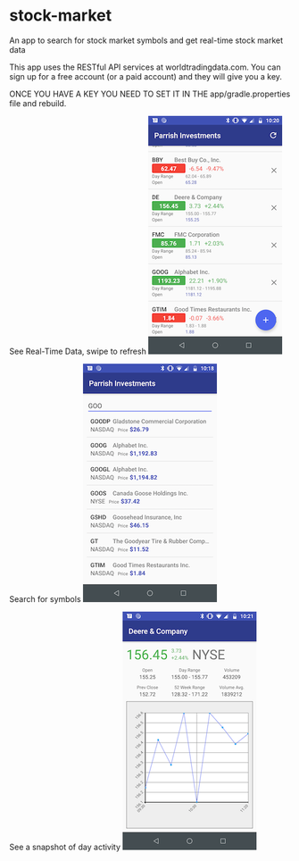 # stock-market
An app to search for stock market symbols and get real-time stock market data

This app uses the RESTful API services at worldtradingdata.com. You can sign up for a free account (or a paid account) and they will give you a key.

ONCE YOU HAVE A KEY YOU NEED TO SET IT IN THE app/gradle.properties file and rebuild.

See Real-Time Data, swipe to refresh
![symbol screen](symbol-page.png)

Search for symbols
![Search For Symbols](search.png)

See a snapshot of day activity
![Company Details](graph.png)
